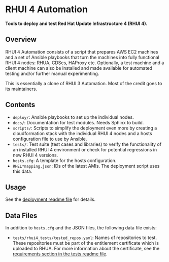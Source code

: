 RHUI 4 Automation
=================

__Tools to deploy and test Red Hat Update Infrastructure 4 (RHUI 4).__

Overview
--------
RHUI 4 Automation consists of a script that prepares AWS EC2 machines and a set of Ansible playbooks that turn the machines into fully functional RHUI 4 nodes: RHUA, CDSes, HAProxy etc. Optionally, a test machine and a client machine can also be installed and made available for automated testing and/or further manual experimenting.

This is essentially a clone of RHUI 3 Automation. Most of the credit goes to its maintainers.

Contents
--------

* `deploy/`: Ansible playbooks to set up the individual nodes.
* `docs/`: Documentation for test modules. Needs Sphinx to build.
* `scripts/`: Scripts to simplify the deployment even more by creating a cloudformation stack with the individual RHUI 4 nodes and a hosts configuration file to use by Ansible.
* `tests/`: Test suite (test cases and libraries) to verify the functionality of an installed RHUI 4 environment or check for potential regressions in new RHUI 4 versions.
* `hosts.cfg`: A template for the hosts configuration.
* `RHEL*mapping.json`: IDs of the latest AMIs. The deployment script uses this data.

Usage
-----

See the [deployment readme file](deploy/README.md) for details.

Data Files
----------

In addition to `hosts.cfg` and the JSON files, the following data file exists:

* `tests/rhui4_tests/tested_repos.yaml`: Names of repositories to test. These repositories must be part of the entitlement certificate which is uploaded to RHUA. For more information about the certificate, see the [requirements section in the tests readme file](tests/README.md#requirements).
